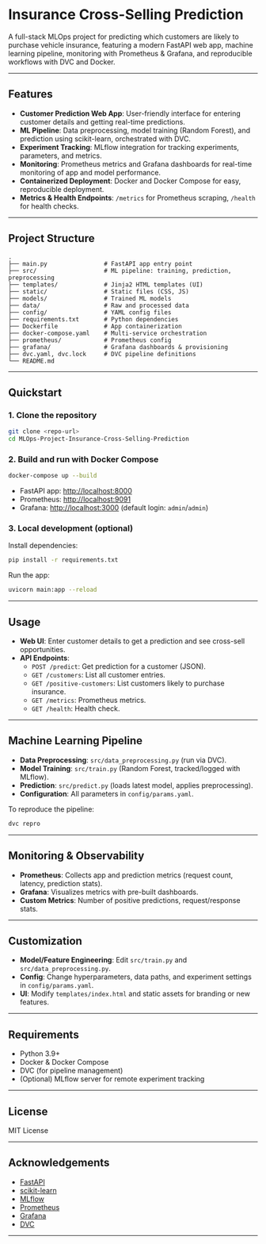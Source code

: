 # Insurance Cross-Selling Prediction

A full-stack MLOps project for predicting which customers are likely to purchase vehicle insurance, featuring a modern FastAPI web app, machine learning pipeline, monitoring with Prometheus & Grafana, and reproducible workflows with DVC and Docker.

---

## Features

- **Customer Prediction Web App**: User-friendly interface for entering customer details and getting real-time predictions.
- **ML Pipeline**: Data preprocessing, model training (Random Forest), and prediction using scikit-learn, orchestrated with DVC.
- **Experiment Tracking**: MLflow integration for tracking experiments, parameters, and metrics.
- **Monitoring**: Prometheus metrics and Grafana dashboards for real-time monitoring of app and model performance.
- **Containerized Deployment**: Docker and Docker Compose for easy, reproducible deployment.
- **Metrics & Health Endpoints**: `/metrics` for Prometheus scraping, `/health` for health checks.

---

## Project Structure

```
.
├── main.py                # FastAPI app entry point
├── src/                   # ML pipeline: training, prediction, preprocessing
├── templates/             # Jinja2 HTML templates (UI)
├── static/                # Static files (CSS, JS)
├── models/                # Trained ML models
├── data/                  # Raw and processed data
├── config/                # YAML config files
├── requirements.txt       # Python dependencies
├── Dockerfile             # App containerization
├── docker-compose.yaml    # Multi-service orchestration
├── prometheus/            # Prometheus config
├── grafana/               # Grafana dashboards & provisioning
├── dvc.yaml, dvc.lock     # DVC pipeline definitions
└── README.md
```

---

## Quickstart

### 1. Clone the repository

```bash
git clone <repo-url>
cd MLOps-Project-Insurance-Cross-Selling-Prediction
```

### 2. Build and run with Docker Compose

```bash
docker-compose up --build
```

- FastAPI app: [http://localhost:8000](http://localhost:8000)
- Prometheus: [http://localhost:9091](http://localhost:9091)
- Grafana: [http://localhost:3000](http://localhost:3000) (default login: `admin`/`admin`)

### 3. Local development (optional)

Install dependencies:

```bash
pip install -r requirements.txt
```

Run the app:

```bash
uvicorn main:app --reload
```

---

## Usage

- **Web UI**: Enter customer details to get a prediction and see cross-sell opportunities.
- **API Endpoints**:
  - `POST /predict`: Get prediction for a customer (JSON).
  - `GET /customers`: List all customer entries.
  - `GET /positive-customers`: List customers likely to purchase insurance.
  - `GET /metrics`: Prometheus metrics.
  - `GET /health`: Health check.

---

## Machine Learning Pipeline

- **Data Preprocessing**: `src/data_preprocessing.py` (run via DVC).
- **Model Training**: `src/train.py` (Random Forest, tracked/logged with MLflow).
- **Prediction**: `src/predict.py` (loads latest model, applies preprocessing).
- **Configuration**: All parameters in `config/params.yaml`.

To reproduce the pipeline:

```bash
dvc repro
```

---

## Monitoring & Observability

- **Prometheus**: Collects app and prediction metrics (request count, latency, prediction stats).
- **Grafana**: Visualizes metrics with pre-built dashboards.
- **Custom Metrics**: Number of positive predictions, request/response stats.

---

## Customization

- **Model/Feature Engineering**: Edit `src/train.py` and `src/data_preprocessing.py`.
- **Config**: Change hyperparameters, data paths, and experiment settings in `config/params.yaml`.
- **UI**: Modify `templates/index.html` and static assets for branding or new features.

---

## Requirements

- Python 3.9+
- Docker & Docker Compose
- DVC (for pipeline management)
- (Optional) MLflow server for remote experiment tracking

---

## License

MIT License

---

## Acknowledgements

- [FastAPI](https://fastapi.tiangolo.com/)
- [scikit-learn](https://scikit-learn.org/)
- [MLflow](https://mlflow.org/)
- [Prometheus](https://prometheus.io/)
- [Grafana](https://grafana.com/)
- [DVC](https://dvc.org/)

---

